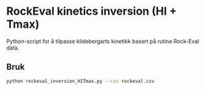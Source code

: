 # RockEval kinetics inversion (HI + Tmax)

Python-script for å tilpasse kildebergarts kinetikk basert på rutine Rock-Eval data.

## Bruk
```bash
python rockeval_inversion_HITmax.py --csv rockeval.csv
